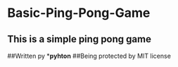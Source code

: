 # Basic-Ping-Pong-Game
## This is a simple ping pong game
##Written py ***pyhton**
##Being protected by MIT license



